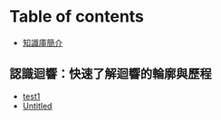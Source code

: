 # Table of contents

* [知識庫簡介](README.md)

## 認識迴響：快速了解迴響的輪廓與歷程

* [test1](ren-shi-hui-xiang-kuai-su-le-jie-hui-xiang-de-lun-kuo-yu-li-cheng/test1.md)
* [Untitled](ren-shi-hui-xiang-kuai-su-le-jie-hui-xiang-de-lun-kuo-yu-li-cheng/untitled.md)

